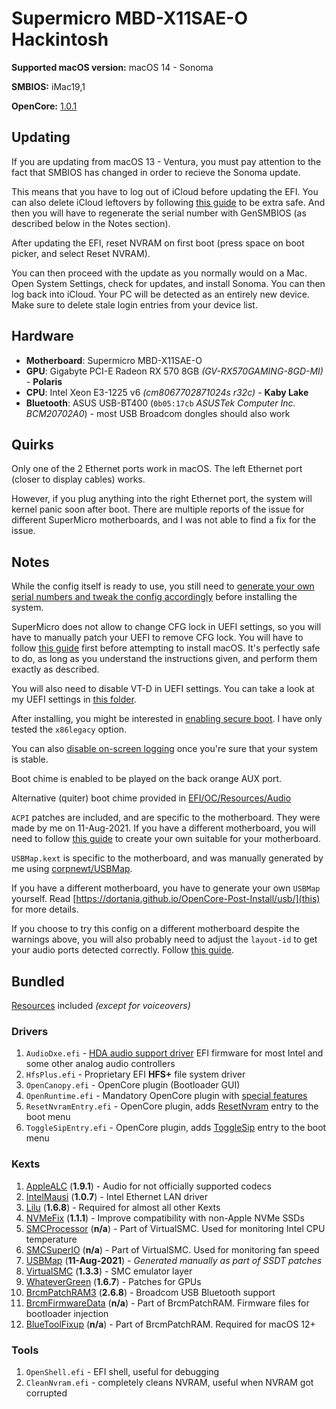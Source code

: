 # Supermicro MBD-X11SAE-O Hackintosh

**Supported macOS version:** macOS 14 - Sonoma

**SMBIOS:** iMac19,1

**OpenCore:** [1.0.1](https://github.com/acidanthera/OpenCorePkg/releases/tag/1.0.1)

## Updating

If you are updating from macOS 13 - Ventura, you must pay attention to the fact that SMBIOS has changed in order to recieve the Sonoma update.

This means that you have to log out of iCloud before updating the EFI. You can also delete iCloud leftovers by following [this guide](https://dortania.github.io/OpenCore-Post-Install/universal/iservices.html#clean-out-old-attempts) to be extra safe. And then you will have to regenerate the serial number with GenSMBIOS (as described below in the Notes section).

After updating the EFI, reset NVRAM on first boot (press space on boot picker, and select Reset NVRAM).

You can then proceed with the update as you normally would on a Mac. Open System Settings, check for updates, and install Sonoma. You can then log back into iCloud. Your PC will be detected as an entirely new device. Make sure to delete stale login entries from your device list.

## Hardware

- **Motherboard**: Supermicro MBD-X11SAE-O
- **GPU**: Gigabyte PCI-E Radeon RX 570 8GB _(GV-RX570GAMING-8GD-MI)_ - **Polaris**
- **CPU**: Intel Xeon E3-1225 v6 _(cm8067702871024s r32c)_ - **Kaby Lake**
- **Bluetooth**: ASUS USB-BT400 (`0b05:17cb` _ASUSTek Computer Inc. BCM20702A0_) - most USB Broadcom dongles should also work

## Quirks

Only one of the 2 Ethernet ports work in macOS. The left Ethernet port (closer to display cables) works.

However, if you plug anything into the right Ethernet port, the system will kernel panic soon after boot. There are multiple reports of the issue for different SuperMicro motherboards, and I was not able to find a fix for the issue.

## Notes

While the config itself is ready to use, you still need to [generate your own serial numbers and tweak the config accordingly](https://dortania.github.io/OpenCore-Post-Install/universal/iservices.html#using-gensmbios) before installing the system.

SuperMicro does not allow to change CFG lock in UEFI settings, so you will have to manually patch your UEFI to remove CFG lock. You will have to follow [this guide](https://dortania.github.io/OpenCore-Post-Install/misc/msr-lock.html#checking-if-your-firmware-supports-cfg-lock-unlocking) first before attempting to install macOS. It's perfectly safe to do, as long as you understand the instructions given, and perform them exactly as described.

You will also need to disable VT-D in UEFI settings. You can take a look at my UEFI settings in [this folder](UEFI_Settings/).

After installing, you might be interested in [enabling secure boot](https://dortania.github.io/OpenCore-Post-Install/universal/security/applesecureboot.html#dmgloading). I have only tested the `x86legacy` option.

You can also [disable on-screen logging](https://dortania.github.io/OpenCore-Install-Guide/troubleshooting/debug.html#config-changes) once you're sure that your system is stable.

Boot chime is enabled to be played on the back orange AUX port.

Alternative (quiter) boot chime provided in [EFI/OC/Resources/Audio](EFI/OC/Resources/Audio)

`ACPI` patches are included, and are specific to the motherboard. They were made by me on 11-Aug-2021. If you have a different motherboard, you will need to follow [this guide](https://dortania.github.io/Getting-Started-With-ACPI/) to create your own suitable for your motherboard.

`USBMap.kext` is specific to the motherboard, and was manually generated by me using [corpnewt/USBMap](https://github.com/corpnewt/USBMap).

If you have a different motherboard, you have to generate your own `USBMap` yourself. Read [https://dortania.github.io/OpenCore-Post-Install/usb/](this) for more details.

If you choose to try this config on a different motherboard despite the warnings above, you will also probably need to adjust the `layout-id` to get your audio ports detected correctly. Follow [this guide](https://dortania.github.io/OpenCore-Post-Install/universal/audio.html#finding-your-layout-id).

## Bundled

[Resources](https://github.com/acidanthera/OcBinaryData) included _(except for voiceovers)_

### Drivers

1) `AudioDxe.efi` - [HDA audio support driver](https://dortania.github.io/docs/latest/Configuration.html#audiodxe) EFI firmware for most Intel and some other analog audio controllers
2) `HfsPlus.efi` - Proprietary EFI **HFS+** file system driver
3) `OpenCanopy.efi` - OpenCore plugin (Bootloader GUI)
4) `OpenRuntime.efi` - Mandatory OpenCore plugin with [special features](https://dortania.github.io/docs/latest/Configuration.html#openruntime)
5) `ResetNvramEntry.efi` - OpenCore plugin, adds [ResetNvram](https://dortania.github.io/docs/latest/Configuration.html#resetnvramentry) entry to the boot menu
6) `ToggleSipEntry.efi` - OpenCore plugin, adds [ToggleSip](https://dortania.github.io/docs/latest/Configuration.html#togglesipentry) entry to the boot menu

### Kexts

1) [AppleALC](https://github.com/acidanthera/AppleALC) (**1.9.1**) - Audio for not officially supported codecs
2) [IntelMausi](https://github.com/acidanthera/IntelMausi) (**1.0.7**) - Intel Ethernet LAN driver
3) [Lilu](https://github.com/acidanthera/Lilu) (**1.6.8**) - Required for almost all other Kexts
4) [NVMeFix](https://github.com/acidanthera/NVMeFix) (**1.1.1**) - Improve compatibility with non-Apple NVMe SSDs
5) [SMCProcessor](https://github.com/acidanthera/VirtualSMC) (**n/a**) - Part of VirtualSMC. Used for monitoring Intel CPU temperature
6) [SMCSuperIO](https://github.com/acidanthera/VirtualSMC) (**n/a**) - Part of VirtualSMC. Used for monitoring fan speed
7) [USBMap](https://github.com/corpnewt/USBMap) (**11-Aug-2021**) - _Generated manually as part of SSDT patches_
8) [VirtualSMC](https://github.com/acidanthera/VirtualSMC) (**1.3.3**) - SMC emulator layer
9) [WhateverGreen](https://github.com/acidanthera/WhateverGreen) (**1.6.7**) - Patches for GPUs
10) [BrcmPatchRAM3](https://github.com/acidanthera/BrcmPatchRAM) (**2.6.8**) - Broadcom USB Bluetooth support
11) [BrcmFirmwareData](https://github.com/acidanthera/BrcmPatchRAM) (**n/a**) - Part of BrcmPatchRAM. Firmware files for bootloader injection
12) [BlueToolFixup](https://github.com/acidanthera/BrcmPatchRAM) (**n/a**) - Part of BrcmPatchRAM. Required for macOS 12+

### Tools

1) `OpenShell.efi` - EFI shell, useful for debugging
2) `CleanNvram.efi` - completely cleans NVRAM, useful when NVRAM got corrupted
